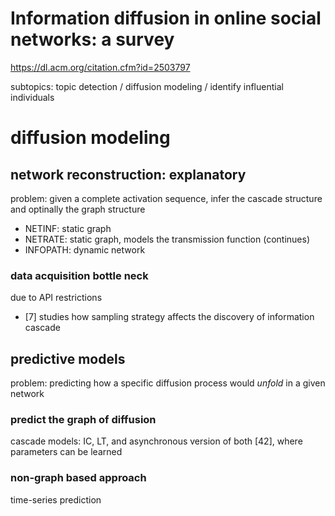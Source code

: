 # Information diffusion in online social networks: a survey

https://dl.acm.org/citation.cfm?id=2503797

subtopics: topic detection / diffusion modeling / identify influential individuals

# diffusion modeling

## network reconstruction: explanatory

problem: given a complete activation sequence, infer the cascade structure and optinally the graph structure

- NETINF: static graph
- NETRATE: static graph, models the transmission function (continues)
- INFOPATH: dynamic network

### data acquisition bottle neck 

due to API restrictions

- [7] studies how sampling strategy affects the discovery of information cascade 


## predictive models

problem: predicting how a specific diffusion process would *unfold* in a given network

### predict the graph of diffusion

cascade models: IC, LT, and asynchronous version of both [42], where parameters can be learned

### non-graph based approach

time-series prediction